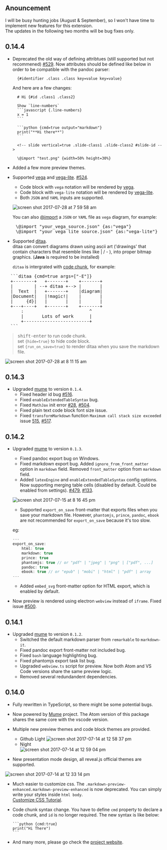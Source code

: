 ## Anouncement
I will be busy hunting jobs (August & September), so I won't have time to implement new features for this extension.     
The updates in the following two months will be bug fixes only.  

## 0.14.4
* Deprecated the old way of defining attribtues (still supported but not recommened) [#529](https://github.com/shd101wyy/markdown-preview-enhanced/issues/529). Now attributes should be defined like below in order to be compatible with the pandoc parser:  

        {#identifier .class .class key=value key=value}

  And here are a few changes:  

        # Hi {#id .class1 .class2}

        Show `line-numbers`
        ```javascript {.line-numbers}
        x = 1
        ```

        ```python {cmd=true output="markdown"}
        print("**Hi there**")
        ```

        <!-- slide vertical=true .slide-class1 .slide-class2 #slide-id -->

        \@import "test.png" {width=50% height=30%}
* Added a few more preview themes.  
* Supported [vega](https://vega.github.io/vega/) and [vega-lite](https://vega.github.io/vega-lite/). [#524](https://github.com/shd101wyy/markdown-preview-enhanced/issues/524).   

    * Code block with `vega` notation will be rendered by [vega](https://vega.github.io/vega/).  
    * Code block with `vega-lite` notation will be rendered by [vega-lite](https://vega.github.io/vega-lite/).  
    * Both `JSON` and `YAML` inputs are supported.

    ![screen shot 2017-07-28 at 7 59 58 am](https://user-images.githubusercontent.com/1908863/28718265-d023e1c2-736a-11e7-8678-a29704f3a23c.png)

    You can also [@import](https://shd101wyy.github.io/markdown-preview-enhanced/#/file-imports) a `JSON` or `YAML` file as `vega` diagram, for example:  

<pre>
    \@import "your_vega_source.json" {as:"vega"}
    \@import "your_vega_lite_source.json" {as:"vega-lite"}
</pre>

* Supported [ditaa](https://github.com/stathissideris/ditaa).  
  ditaa can convert diagrams drawn using ascii art ('drawings' that contain characters that resemble lines like | / - ), into proper bitmap graphics. (**Java** is required to be installed)         

  `ditaa` is intergrated with [code chunk](https://shd101wyy.github.io/markdown-preview-enhanced/#/code-chunk), for example:  
<pre>
  ```ditaa {cmd=true args=["-E"]}
  +--------+   +-------+    +-------+
  |        | --+ ditaa +--> |       |
  |  Text  |   +-------+    |diagram|
  |Document|   |!magic!|    |       |
  |     {d}|   |       |    |       |
  +---+----+   +-------+    +-------+
      :                         ^
      |       Lots of work      |
      +-------------------------+
  ```
</pre>

> <kbd>shift-enter</kbd> to run code chunk.  
> set `{hide=true}` to hide code block.  
> set `{run_on_save=true}` to render ditaa when you save the markdown file.  

![screen shot 2017-07-28 at 8 11 15 am](https://user-images.githubusercontent.com/1908863/28718626-633fa18e-736c-11e7-8a4a-915858dafff6.png)


## 0.14.3
* Upgraded [mume](https://github.com/shd101wyy/mume) to version `0.1.4`.
  * Fixed header id bug [#516](https://github.com/shd101wyy/markdown-preview-enhanced/issues/516).  
  * Fixed `enableExtendedTableSyntax` bug.  
  * Fixed `MathJax` init error [#28](https://github.com/shd101wyy/vscode-markdown-preview-enhanced/issues/28), [#504](https://github.com/shd101wyy/markdown-preview-enhanced/issues/504).    
  * Fixed plain text code block font size issue.  
  * Fixed `transformMarkdown` function `Maximum call stack size exceeded` issue [515](https://github.com/shd101wyy/markdown-preview-enhanced/issues/515), [#517](https://github.com/shd101wyy/markdown-preview-enhanced/issues/517).  

## 0.14.2
* Upgraded [mume](https://github.com/shd101wyy/mume) to version `0.1.3`.  
    * Fixed pandoc export bug on Windows.
    * Fixed markdown export bug. Added `ignore_from_front_matter` option in `markdown` field. Removed `front_matter` option from `markdown` field.  
    * Added `latexEngine` and `enableExtendedTableSyntax` config options. Now supporting merging table cells (disabled by default. Could be enabled from settings).
    [#479](https://github.com/shd101wyy/markdown-preview-enhanced/issues/479), [#133](https://github.com/shd101wyy/markdown-preview-enhanced/issues/133).    

    ![screen shot 2017-07-15 at 8 16 45 pm](https://user-images.githubusercontent.com/1908863/28243710-945e3004-699a-11e7-9a5f-d74f6c944c3b.png)
    * Supported `export_on_save` front-matter that exports files when you save your markdown file. However, `phantomjs`, `prince`, `pandoc`, `ebook` are not recommended for `export_on_save` because it's too slow.  

    eg:
    ```javascript
    ---
    export_on_save:
        html: true
        markdown: true
        prince: true
        phantomjs: true // or "pdf" | "jpeg" | "png" | ["pdf", ...]
        pandoc: true
        ebook: true // or "epub" | "mobi" | "html" | "pdf" | array
    ---
    ```        
    * Added `embed_svg` front-matter option for HTML export, which is enabled by default.


* Now preview is rendered using electron `webview` instead of `iframe`. Fixed issue [#500](https://github.com/shd101wyy/markdown-preview-enhanced/issues/500).  

## 0.14.1
* Upgraded [mume](https://github.com/shd101wyy/mume) to version `0.1.2`.  
    * Switched the default markdown parser from `remarkable` to `markdown-it`.  
    * Fixed pandoc export front-matter not included bug.  
    * Fixed `bash` language highlighting bug.
    * Fixed phantomjs export task list bug.   
    * Upgraded `webview.ts` script for preview. Now both Atom and VS Code versions share the same preview logic.  
    * Removed several redundandent dependencies.  


## 0.14.0  
* Fully rewritten in TypeScript, so there might be some potential bugs.
* Now powered by [Mume](https://github.com/shd101wyy/mume) project. The Atom version of this package shares the same core with the vscode version.
* Multiple new preview themes and code block themes are provided.
  * Github Light
  ![screen shot 2017-07-14 at 12 58 37 pm](https://user-images.githubusercontent.com/1908863/28224323-4899d896-6894-11e7-823a-233ee433d832.png)
  * Night  
  ![screen shot 2017-07-14 at 12 59 04 pm](https://user-images.githubusercontent.com/1908863/28224327-4b0f77a2-6894-11e7-8133-99a2d04172a4.png)

* New presentation mode design, all reveal.js official themes are supported.  

![screen shot 2017-07-14 at 12 33 14 pm](https://user-images.githubusercontent.com/1908863/28223480-2c61461c-6891-11e7-9389-5adec0588c32.png)

* Much easier to customize css. The `.markdown-preview-enhanced.markdown-preview-enhanced` is now deprecated. You can simply write your styles inside `html body`.   
[Customize CSS Tutorial](https://shd101wyy.github.io/markdown-preview-enhanced/#/customize-css).   

* Code chunk syntax change. You have to define `cmd` property to declare a code chunk, and `id` is no longer required. The new syntax is like below:

      ```python {cmd:true}
      print("Hi There")
      ```

* And many more, please go check the [project website](https://shd101wyy.github.io/markdown-preview-enhanced).